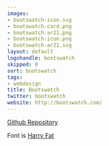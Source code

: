 ```yaml
---
images:
- bootswatch-icon.svg
- bootswatch-card.png
- bootswatch-ar21.png
- bootswatch-icon.png
- bootswatch-ar21.svg
layout: default
logohandle: bootswatch
skipped: 0
sort: bootswatch
tags:
- webdesign
title: Bootswatch
twitter: bootswatch
website: http://bootswatch.com/
---
```


[Github Repository](https://github.com/thomaspark/bootswatch/blob/gh-pages/assets/img/logo.png)

Font is [Harry Fat](https://www.youworkforthem.com/font/T2067/harry-pro?refby=vectorlogozone)
